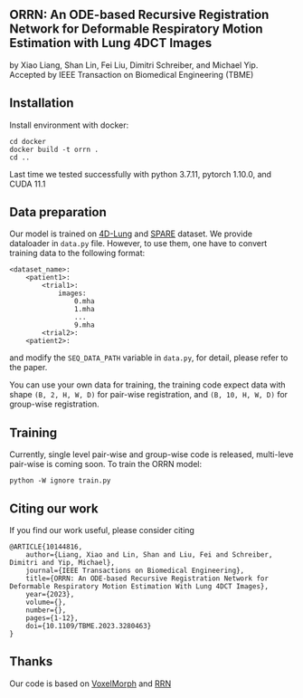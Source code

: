 ## ORRN: An ODE-based Recursive Registration Network for Deformable Respiratory Motion Estimation with Lung 4DCT Images
by Xiao Liang, Shan Lin, Fei Liu, Dimitri Schreiber, and Michael Yip. Accepted by IEEE Transaction on Biomedical Engineering (TBME)


## Installation

Install environment with docker: 
```
cd docker
docker build -t orrn .
cd ..
```
Last time we tested successfully with python 3.7.11, pytorch 1.10.0, and CUDA 11.1

## Data preparation

Our model is trained on [4D-Lung](https://wiki.cancerimagingarchive.net/pages/viewpage.action?pageId=21267414) and [SPARE](https://image-x.sydney.edu.au/spare-challenge/) dataset. We provide dataloader in `data.py` file. However, to use them, one have to convert training data to the following format:

```
<dataset_name>:
    <patient1>:
        <trial1>:
            images:
                0.mha
                1.mha
                ...
                9.mha
        <trial2>:
    <patient2>:
```
and modify the `SEQ_DATA_PATH` variable in `data.py`, for detail, please refer to the paper.


You can use your own data for training, the training code expect data with shape `(B, 2, H, W, D)` for pair-wise registration, and `(B, 10, H, W, D)` for group-wise registration.

## Training
Currently, single level pair-wise and group-wise code is released, multi-leve pair-wise is coming soon.
To train the ORRN model:

```
python -W ignore train.py
```

## Citing our work
If you find our work useful, please consider citing
```
@ARTICLE{10144816,
    author={Liang, Xiao and Lin, Shan and Liu, Fei and Schreiber, Dimitri and Yip, Michael},
    journal={IEEE Transactions on Biomedical Engineering}, 
    title={ORRN: An ODE-based Recursive Registration Network for Deformable Respiratory Motion Estimation With Lung 4DCT Images}, 
    year={2023},
    volume={},
    number={},
    pages={1-12},
    doi={10.1109/TBME.2023.3280463}
}

```

## Thanks
Our code is based on [VoxelMorph](https://github.com/voxelmorph/voxelmorph) and [RRN](https://github.com/Novestars/Recursive_Refinement_Network)


